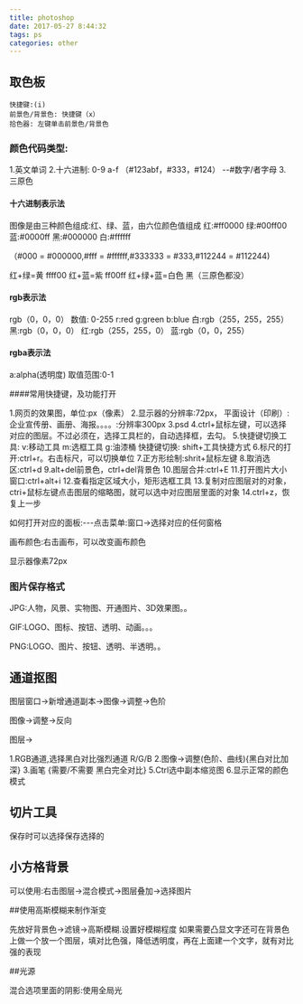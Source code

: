 ```yaml
---
title: photoshop
date: 2017-05-27 8:44:32
tags: ps
categories: other
---
```



<div><!-- more--></div>

## 取色板
	快捷键:(i)
	前景色/背景色: 快捷键（x）
	拾色器: 左键单击前景色/背景色

### 颜色代码类型:

1.英文单词
2.十六进制: 0-9 a-f （#123abf，#333，#124） --#数字/者字母 
3.三原色

#### 十六进制表示法
图像是由三种颜色组成:红、绿、蓝，由六位颜色值组成
红:#ff0000 	绿:#00ff00	 蓝:#0000ff
黑:#000000	白:#ffffff 

（#000 = #000000,#fff = #ffffff,#333333 = #333,#112244 = #112244)

红+绿=黄 ffff00
红+蓝=紫 ff00ff
红+绿+蓝=白色
黑（三原色都没）

#### rgb表示法

rgb（0，0，0） 数值: 0-255
r:red 	g:green	 	b:blue
白:rgb（255，255，255）
黑:rgb（0，0，0）
红:rgb（255，255，0）
蓝:rgb（0，0，255）

#### rgba表示法

a:alpha(透明度)
取值范围:0-1

####常用快捷键，及功能打开

1.网页的效果图，单位:px（像素）
2.显示器的分辨率:72px，
平面设计（印刷）:企业宣传册、画册、海报。。。。:分辨率300px
3.psd
4.ctrl+鼠标左键，可以选择对应的图层。不过必须在，选择工具栏的，自动选择框，去勾。
5.快捷键切换工具:
v:移动工具
m:选框工具
g:油漆桶
快捷键切换: shift+工具快捷方式
6.标尺的打开:ctrl+r。右击标尺，可以切换单位
7.正方形绘制:shrit+鼠标左键
8.取消选区:ctrl+d
9.alt+del前景色，ctrl+del背景色
10.图层合并:ctrl+E
11.打开图片大小窗口:ctrl+alt+i
12.查看指定区域大小，矩形选框工具
13.复制对应图层对的对象，ctri+鼠标左键点击图层的缩略图，就可以选中对应图层里面的对象
14.ctrl+z，恢复上一步

如何打开对应的面板:---点击菜单:窗口->选择对应的任何窗格

画布颜色:右击画布，可以改变画布颜色

显示器像素72px

### 图片保存格式

JPG:人物，风景、实物图、开通图片、3D效果图。。

GIF:LOGO、图标、按钮、透明、动画。。。

PNG:LOGO、图片、按钮、透明、半透明。。



## 通道抠图

图层窗口->新增通道副本->图像->调整->色阶

图像->调整->反向

图层->

1.RGB通道,选择黑白对比强烈通道 R/G/B
2.图像->调整(色阶、曲线){黑白对比加深}
3.画笔		{需要/不需要 黑白完全对比}
5.Ctrl选中副本缩览图
6.显示正常的颜色模式


## 切片工具
保存时可以选择保存选择的



## 小方格背景

可以使用:右击图层->混合模式->图层叠加->选择图片


##使用高斯模糊来制作渐变


先放好背景色->滤镜->高斯模糊.设置好模糊程度
如果需要凸显文字还可在背景色上做一个放一个图层，填对比色强，降低透明度，再在上面建一个文字，就有对比强的表现

##光源

混合选项里面的阴影:使用全局光


